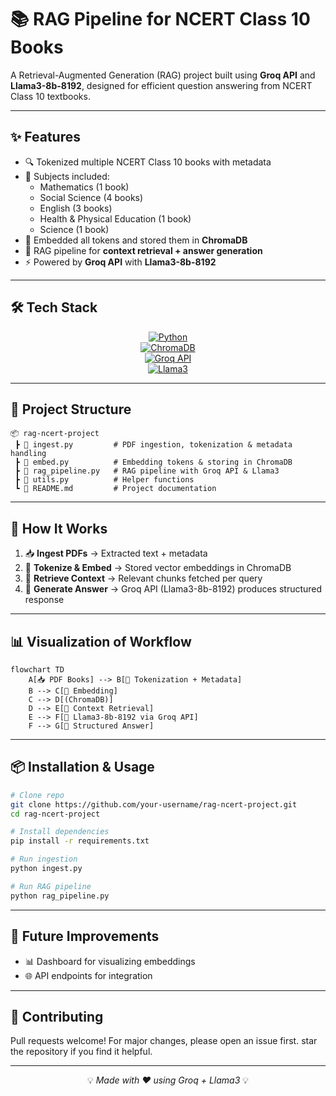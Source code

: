 # 📚 RAG Pipeline for NCERT Class 10 Books

A Retrieval-Augmented Generation (RAG) project built using **Groq API** and **Llama3-8b-8192**, designed for efficient question answering from NCERT Class 10 textbooks.

---

## ✨ Features
- 🔍 Tokenized multiple NCERT Class 10 books with metadata  
- 📖 Subjects included:  
  - Mathematics (1 book)  
  - Social Science (4 books)  
  - English (3 books)  
  - Health & Physical Education (1 book)  
  - Science (1 book)  
- 🧩 Embedded all tokens and stored them in **ChromaDB**  
- 🤖 RAG pipeline for **context retrieval + answer generation**  
- ⚡ Powered by **Groq API** with **Llama3-8b-8192**  

---

## 🛠️ Tech Stack

<div align="center">

[![Python](https://img.shields.io/badge/Python-3776AB?style=for-the-badge&logo=python&logoColor=white)](https://www.python.org/)  
[![ChromaDB](https://img.shields.io/badge/ChromaDB-20232A?style=for-the-badge&logo=databricks&logoColor=white)](https://www.trychroma.com/)  
[![Groq API](https://img.shields.io/badge/Groq_API-FF6F00?style=for-the-badge&logo=groq&logoColor=white)](https://groq.com/)  
[![Llama3](https://img.shields.io/badge/Llama3-8b--8192-008000?style=for-the-badge&logo=meta&logoColor=white)](https://ai.meta.com/llama/)  

</div>

---

## 📂 Project Structure

```
📦 rag-ncert-project
 ┣ 📜 ingest.py         # PDF ingestion, tokenization & metadata handling
 ┣ 📜 embed.py          # Embedding tokens & storing in ChromaDB
 ┣ 📜 rag_pipeline.py   # RAG pipeline with Groq API & Llama3
 ┣ 📜 utils.py          # Helper functions
 ┗ 📜 README.md         # Project documentation
```

---

## 🚀 How It Works

1. 📥 **Ingest PDFs** → Extracted text + metadata  
2. 🧮 **Tokenize & Embed** → Stored vector embeddings in ChromaDB  
3. 🔎 **Retrieve Context** → Relevant chunks fetched per query  
4. 🧠 **Generate Answer** → Groq API (Llama3-8b-8192) produces structured response  

---

## 📊 Visualization of Workflow

```mermaid
flowchart TD
    A[📥 PDF Books] --> B[🔖 Tokenization + Metadata]
    B --> C[🧮 Embedding]
    C --> D[(ChromaDB)]
    D --> E[🔎 Context Retrieval]
    E --> F[🤖 Llama3-8b-8192 via Groq API]
    F --> G[📝 Structured Answer]
```

---

## 📦 Installation & Usage

```bash
# Clone repo
git clone https://github.com/your-username/rag-ncert-project.git
cd rag-ncert-project

# Install dependencies
pip install -r requirements.txt

# Run ingestion
python ingest.py

# Run RAG pipeline
python rag_pipeline.py
```

---

## 🔮 Future Improvements
- 📊 Dashboard for visualizing embeddings  
- 🌐 API endpoints for integration  

---

## 🤝 Contributing
Pull requests welcome! For major changes, please open an issue first.
star the repository if you find it helpful.


---

<div align="center">

💡 *Made with ❤️ using Groq + Llama3* 💡

</div>
 
